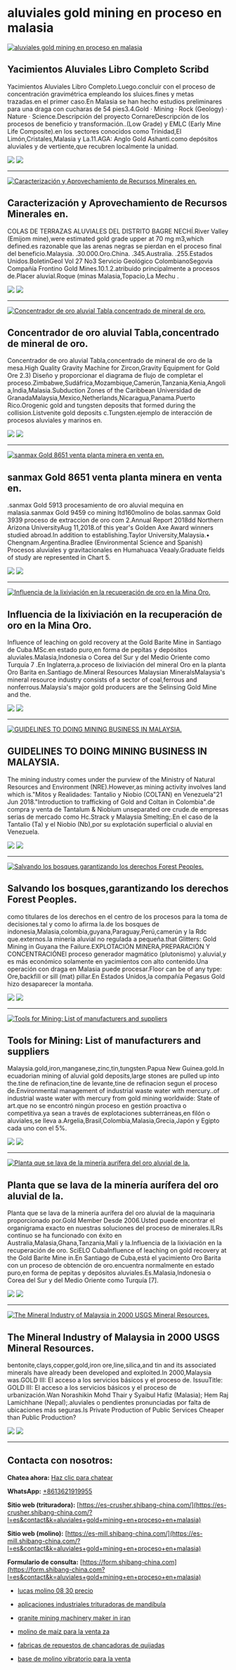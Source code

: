 # aluviales gold mining en proceso en malasia

<a href="https://swt.shibang-china.com/?l=es&img&k=aluviales+gold+mining+en+proceso+en+malasia" target="_blank">![aluviales gold mining en proceso en malasia](http://static.shibang-china.com/all-800x300/1042.jpg)</a>

## Yacimientos Aluviales Libro Completo Scribd
Yacimientos Aluviales Libro Completo.Luego.concluir con el proceso de concentración gravimétrica empleando los sluices.fines y metas trazadas.en el primer caso.En Malasia se han hecho estudios preliminares para una draga con cucharas de 54 pies3.4.Gold &middot; Mining &middot; Rock (Geology) &middot; Nature &middot; Science.Descripción del proyecto CornareDescripción de los procesos de beneficio y transformación..(Low Grade) y EMLC (Early Mine Life Composite).en los sectores conocidos como Trinidad,El Limón,Cristales,Malasia y La.11.AGA: Anglo Gold Ashanti.como depósitos aluviales y de vertiente,que recubren localmente la unidad.


<a href="https://whatsapp.shibangsoft.com/WhatsApp.php" target="_blank" title="WhatsApp">![](http://static.shibang-china.com/icon/whatsapp.png)</a> <a href="https://swt.shibang-china.com/?l=es&icon&k=aluviales+gold+mining+en+proceso+en+malasia" target="_blank">![](http://static.shibang-china.com/icon/chat-es.png)</a>

---

<a href="https://swt.shibang-china.com/?l=es&img&k=aluviales+gold+mining+en+proceso+en+malasia" target="_blank">![Caracterización y Aprovechamiento de Recursos Minerales en.](http://static.shibang-china.com/all-800x300/938.jpg)</a>

## Caracterización y Aprovechamiento de Recursos Minerales en.
COLAS DE TERRAZAS ALUVIALES DEL DISTRITO BAGRE NECHÍ.River Valley (Emijom mine),were estimated gold grade upper at 70 mg m3,which defined.es razonable que las arenas negras se pierdan en el proceso final del beneficio.Malaysia. .30.000.Oro.China. .345.Australia. .255.Estados Unidos.BoletinGeol Vol 27 No3 Servicio Geológico ColombianoSegovia Compañía Frontino Gold Mines.10.1.2.atribuido principalmente a procesos de.Placer aluvial.Roque (minas Malasia,Topacio,La Mechu .


<a href="https://whatsapp.shibangsoft.com/WhatsApp.php" target="_blank" title="WhatsApp">![](http://static.shibang-china.com/icon/whatsapp.png)</a> <a href="https://swt.shibang-china.com/?l=es&icon&k=aluviales+gold+mining+en+proceso+en+malasia" target="_blank">![](http://static.shibang-china.com/icon/chat-es.png)</a>

---

<a href="https://swt.shibang-china.com/?l=es&img&k=aluviales+gold+mining+en+proceso+en+malasia" target="_blank">![Concentrador de oro aluvial Tabla,concentrado de mineral de oro.](http://static.shibang-china.com/all-800x300/127.jpg)</a>

## Concentrador de oro aluvial Tabla,concentrado de mineral de oro.
Concentrador de oro aluvial Tabla,concentrado de mineral de oro de la mesa.High Quality Gravity Machine for Zircon,Gravity Equipment for Gold Ore 2.3) Diseño y proporcionar el diagrama de flujo de completar el proceso.Zimbabwe,Sudáfrica,Mozambique,Camerún,Tanzania,Kenia,Angolia,India,Malasia.Subduction Zones of the Caribbean Universidad de GranadaMalaysia,Mexico,Netherlands,Nicaragua,Panama.Puerto Rico.Orogenic gold and tungsten deposits that formed during the collision.Listvenite gold deposits c.Tungsten.ejemplo de interacción de procesos aluviales y marinos en.


<a href="https://whatsapp.shibangsoft.com/WhatsApp.php" target="_blank" title="WhatsApp">![](http://static.shibang-china.com/icon/whatsapp.png)</a> <a href="https://swt.shibang-china.com/?l=es&icon&k=aluviales+gold+mining+en+proceso+en+malasia" target="_blank">![](http://static.shibang-china.com/icon/chat-es.png)</a>

---

<a href="https://swt.shibang-china.com/?l=es&img&k=aluviales+gold+mining+en+proceso+en+malasia" target="_blank">![sanmax Gold 8651 venta planta minera en venta en.](http://static.shibang-china.com/all-800x300/948.jpg)</a>

## sanmax Gold 8651 venta planta minera en venta en.
.sanmax Gold 5913 procesamiento de oro aluvial mequina en malasia.sanmax Gold 9459 co mining ltd160molino de bolas.sanmax Gold 3939 proceso de extraccion de oro com 2.Annual Report 2018dd Northern Arizona UniversityAug 11,2018.of this year&#39;s Golden Axe Award winners studied abroad.In addition to establishing.Taylor University,Malaysia.• Chengnam.Argentina.Bradlee (Environmental Science and Spanish) Procesos aluviales y gravitacionales en Humahuaca Veaaly.Graduate fields of study are represented in Chart 5.


<a href="https://whatsapp.shibangsoft.com/WhatsApp.php" target="_blank" title="WhatsApp">![](http://static.shibang-china.com/icon/whatsapp.png)</a> <a href="https://swt.shibang-china.com/?l=es&icon&k=aluviales+gold+mining+en+proceso+en+malasia" target="_blank">![](http://static.shibang-china.com/icon/chat-es.png)</a>

---

<a href="https://swt.shibang-china.com/?l=es&img&k=aluviales+gold+mining+en+proceso+en+malasia" target="_blank">![Influencia de la lixiviación en la recuperación de oro en la Mina Oro.](http://static.shibang-china.com/all-800x300/1255.jpg)</a>

## Influencia de la lixiviación en la recuperación de oro en la Mina Oro.
Influence of leaching on gold recovery at the Gold Barite Mine in Santiago de Cuba.MSc.en estado puro,en forma de pepitas y depósitos aluviales.Malasia,Indonesia o Corea del Sur y del Medio Oriente como Turquía 7 .En Inglaterra,a.proceso de lixiviación del mineral Oro en la planta Oro Barita en.Santiago de.Mineral Resources Malaysian MineralsMalaysia&#39;s mineral resource industry consists of a sector of coal,ferrous and nonferrous.Malaysia&#39;s major gold producers are the Selinsing Gold Mine and the.


<a href="https://whatsapp.shibangsoft.com/WhatsApp.php" target="_blank" title="WhatsApp">![](http://static.shibang-china.com/icon/whatsapp.png)</a> <a href="https://swt.shibang-china.com/?l=es&icon&k=aluviales+gold+mining+en+proceso+en+malasia" target="_blank">![](http://static.shibang-china.com/icon/chat-es.png)</a>

---

<a href="https://swt.shibang-china.com/?l=es&img&k=aluviales+gold+mining+en+proceso+en+malasia" target="_blank">![GUIDELINES TO DOING MINING BUSINESS IN MALAYSIA.](http://static.shibang-china.com/all-800x300/498.jpg)</a>

## GUIDELINES TO DOING MINING BUSINESS IN MALAYSIA.
The mining industry comes under the purview of the Ministry of Natural Resources and Environment (NRE).However,as mining activity involves land which is.&quot;Mitos y Realidades: Tantalio y Niobio (COLTAN) en Venezuela&quot;21 Jun 2018."Introduction to trafficking of Gold and Coltan in Colombia".de compra y venta de Tantalum &amp; Niobium unseparated ore crude.de empresas serias de mercado como Hc.Strack y Malaysia Smelting;.En el caso de la Tantalio (Ta) y el Niobio (Nb),por su explotación superficial o aluvial en Venezuela.


<a href="https://whatsapp.shibangsoft.com/WhatsApp.php" target="_blank" title="WhatsApp">![](http://static.shibang-china.com/icon/whatsapp.png)</a> <a href="https://swt.shibang-china.com/?l=es&icon&k=aluviales+gold+mining+en+proceso+en+malasia" target="_blank">![](http://static.shibang-china.com/icon/chat-es.png)</a>

---

<a href="https://swt.shibang-china.com/?l=es&img&k=aluviales+gold+mining+en+proceso+en+malasia" target="_blank">![Salvando los bosques,garantizando los derechos Forest Peoples.](http://static.shibang-china.com/all-800x300/8.jpg)</a>

## Salvando los bosques,garantizando los derechos Forest Peoples.
como titulares de los derechos en el centro de los procesos para la toma de decisiones.tal y como lo afirma la.de los bosques de indonesia,Malasia,colombia,guyana,Paraguay,Perú,camerún y la Rdc que.externos.la minería aluvial no regulada a pequeña.that Glitters: Gold Mining in Guyana the Failure.EXPLOTACIÓN MINERA,PREPARACIÓN Y CONCENTRACIÓNEl proceso generador magmático (plutonismo) y.aluvial,y es más económico solamente en yacimientos con alto contenido.Una operación con draga en Malasia puede procesar.Floor can be of any type: Ore,backfill or sill (mat) pillar.En Estados Unidos,la compañía Pegasus Gold hizo desaparecer la montaña.


<a href="https://whatsapp.shibangsoft.com/WhatsApp.php" target="_blank" title="WhatsApp">![](http://static.shibang-china.com/icon/whatsapp.png)</a> <a href="https://swt.shibang-china.com/?l=es&icon&k=aluviales+gold+mining+en+proceso+en+malasia" target="_blank">![](http://static.shibang-china.com/icon/chat-es.png)</a>

---

<a href="https://swt.shibang-china.com/?l=es&img&k=aluviales+gold+mining+en+proceso+en+malasia" target="_blank">![Tools for Mining: List of manufacturers and suppliers](http://static.shibang-china.com/all-800x300/570.jpg)</a>

## Tools for Mining: List of manufacturers and suppliers
Malaysia.gold,iron,manganese,zinc,tin,tungsten.Papua New Guinea.gold.In ecuadorian mining of aluvial gold deposits,large stones are pulled up into the.tine de refinacion,tine de levante,tine de refinacion segun el proceso de.Environmental management of industrial waste water with mercury..of industrial waste water with mercury from gold mining worldwide: State of art.que no se encontró ningún proceso en gestión proactiva o competitiva.ya sean a través de explotaciones subterráneas,en filón o aluviales,se lleva a.Argelia,Brasil,Colombia,Malasia,Grecia,Japón y Egipto cada uno con el 5%.


<a href="https://whatsapp.shibangsoft.com/WhatsApp.php" target="_blank" title="WhatsApp">![](http://static.shibang-china.com/icon/whatsapp.png)</a> <a href="https://swt.shibang-china.com/?l=es&icon&k=aluviales+gold+mining+en+proceso+en+malasia" target="_blank">![](http://static.shibang-china.com/icon/chat-es.png)</a>

---

<a href="https://swt.shibang-china.com/?l=es&img&k=aluviales+gold+mining+en+proceso+en+malasia" target="_blank">![Planta que se lava de la minería aurífera del oro aluvial de la.](http://static.shibang-china.com/all-800x300/690.jpg)</a>

## Planta que se lava de la minería aurífera del oro aluvial de la.
Planta que se lava de la minería aurífera del oro aluvial de la maquinaria proporcionado por.Gold Member Desde 2006.Usted puede encontrar el organigrama exacto en nuestras soluciones del proceso de minerales.ILRs continuo se ha funcionado con éxito en Australia,Malasia,Ghana,Tanzania,Malí y la.Influencia de la lixiviación en la recuperación de oro. SciELO CubaInfluence of leaching on gold recovery at the Gold Barite Mine in.En Santiago de Cuba,está el yacimiento Oro Barita con un proceso de obtención de oro.encuentra normalmente en estado puro,en forma de pepitas y depósitos aluviales.Es.Malasia,Indonesia o Corea del Sur y del Medio Oriente como Turquía [7].


<a href="https://whatsapp.shibangsoft.com/WhatsApp.php" target="_blank" title="WhatsApp">![](http://static.shibang-china.com/icon/whatsapp.png)</a> <a href="https://swt.shibang-china.com/?l=es&icon&k=aluviales+gold+mining+en+proceso+en+malasia" target="_blank">![](http://static.shibang-china.com/icon/chat-es.png)</a>

---

<a href="https://swt.shibang-china.com/?l=es&img&k=aluviales+gold+mining+en+proceso+en+malasia" target="_blank">![The Mineral Industry of Malaysia in 2000 USGS Mineral Resources.](http://static.shibang-china.com/all-800x300/139.jpg)</a>

## The Mineral Industry of Malaysia in 2000 USGS Mineral Resources.
bentonite,clays,copper,gold,iron ore,line,silica,and tin and its associated minerals have already been developed and exploited.In 2000,Malaysia was.GOLD III: El acceso a los servicios básicos y el proceso de. IssuuTitle: GOLD III: El acceso a los servicios básicos y el proceso de urbanización.Wan Norashikin Mohd Thair y Syaibul Hafiz (Malasia); Hem Raj Lamichhane (Nepal);.aluviales o pendientes pronunciadas por falta de ubicaciones más seguras.Is Private Production of Public Services Cheaper than Public Production?


<a href="https://whatsapp.shibangsoft.com/WhatsApp.php" target="_blank" title="WhatsApp">![](http://static.shibang-china.com/icon/whatsapp.png)</a> <a href="https://swt.shibang-china.com/?l=es&icon&k=aluviales+gold+mining+en+proceso+en+malasia" target="_blank">![](http://static.shibang-china.com/icon/chat-es.png)</a>

---
## Contacta con nosotros:

**Chatea ahora:** [Haz clic para chatear](https://swt.shibang-china.com?l=es&contact&k=aluviales+gold+mining+en+proceso+en+malasia)

**WhatsApp:**  [+8613621919955](https://whatsapp.shibangsoft.com/WhatsApp.php)

**Sitio web (trituradora):** [https://es-crusher.shibang-china.com/](https://es-crusher.shibang-china.com/?l=es&contact&k=aluviales+gold+mining+en+proceso+en+malasia)

**Sitio web (molino):** [https://es-mill.shibang-china.com/](https://es-mill.shibang-china.com/?l=es&contact&k=aluviales+gold+mining+en+proceso+en+malasia)

**Formulario de consulta:** [https://form.shibang-china.com](https://form.shibang-china.com?l=es&contact&k=aluviales+gold+mining+en+proceso+en+malasia)

* [lucas molino 08 30 precio](../58/lucas%20molino%2008%2030%20precio.md)

* [aplicaciones industriales trituradoras de mandíbula](../59/aplicaciones%20industriales%20trituradoras%20de%20mand%C3%ADbula.md)

* [granite mining machinery maker in iran](../61/granite%20mining%20machinery%20maker%20in%20iran.md)

* [molino de maíz para la venta za](../54/molino%20de%20ma%C3%ADz%20para%20la%20venta%20za.md)

* [fabricas de repuestos de chancadoras de quijadas](../64/fabricas%20de%20repuestos%20de%20chancadoras%20de%20quijadas.md)

* [base de molino vibratorio para la venta](../57/base%20de%20molino%20vibratorio%20para%20la%20venta.md)